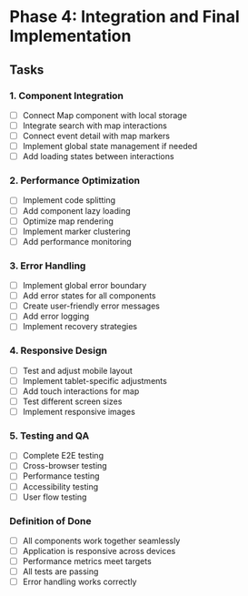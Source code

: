 # Phase 4: Integration and Final Implementation

## Tasks

### 1. Component Integration
- [ ] Connect Map component with local storage
- [ ] Integrate search with map interactions
- [ ] Connect event detail with map markers
- [ ] Implement global state management if needed
- [ ] Add loading states between interactions

### 2. Performance Optimization
- [ ] Implement code splitting
- [ ] Add component lazy loading
- [ ] Optimize map rendering
- [ ] Implement marker clustering
- [ ] Add performance monitoring

### 3. Error Handling
- [ ] Implement global error boundary
- [ ] Add error states for all components
- [ ] Create user-friendly error messages
- [ ] Add error logging
- [ ] Implement recovery strategies

### 4. Responsive Design
- [ ] Test and adjust mobile layout
- [ ] Implement tablet-specific adjustments
- [ ] Add touch interactions for map
- [ ] Test different screen sizes
- [ ] Implement responsive images

### 5. Testing and QA
- [ ] Complete E2E testing
- [ ] Cross-browser testing
- [ ] Performance testing
- [ ] Accessibility testing
- [ ] User flow testing

### Definition of Done
- [ ] All components work together seamlessly
- [ ] Application is responsive across devices
- [ ] Performance metrics meet targets
- [ ] All tests are passing
- [ ] Error handling works correctly
